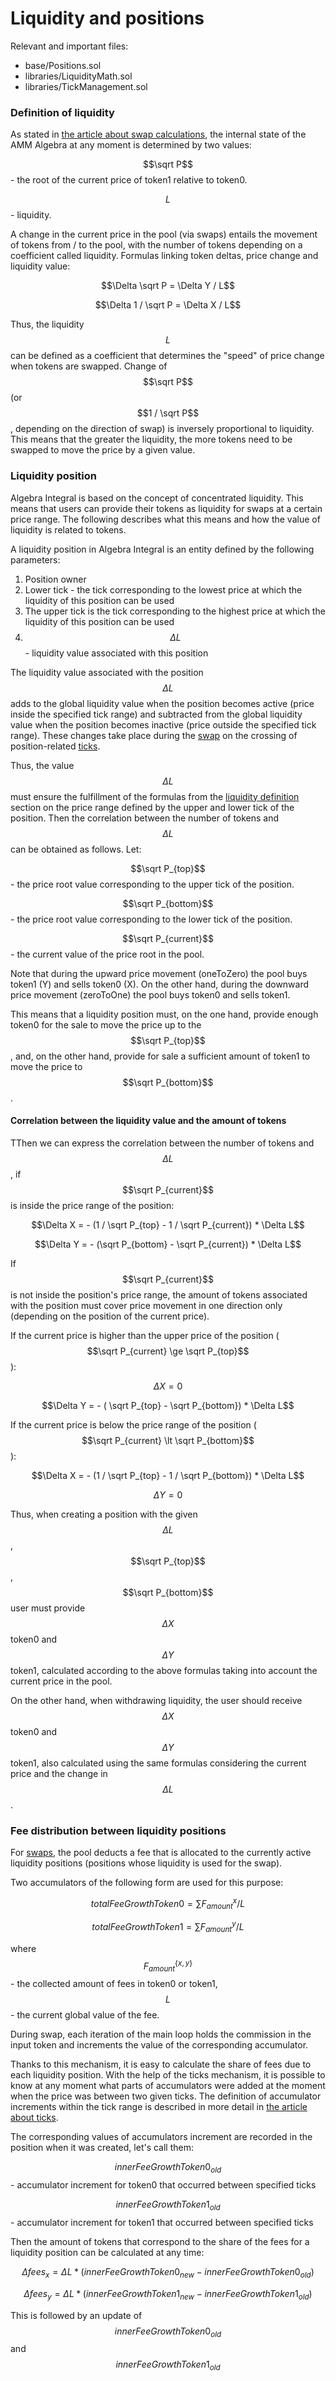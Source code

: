 # Liquidity and positions

Relevant and important files:

* base/Positions.sol
* libraries/LiquidityMath.sol
* libraries/TickManagement.sol

### Definition of liquidity

As stated in [the article about swap calculations](swap-calculation.md), the internal state of the AMM Algebra at any moment is determined by two values:

$$\sqrt P$$ - the root of the current price of token1 relative to token0.

$$L$$ - liquidity.

A change in the current price in the pool (via swaps) entails the movement of tokens from / to the pool, with the number of tokens depending on a coefficient called liquidity. Formulas linking token deltas, price change and liquidity value:

$$\Delta \sqrt P =  \Delta Y / L$$

$$\Delta 1 / \sqrt P = \Delta X / L$$

Thus, the liquidity $$L$$ can be defined as a coefficient that determines the "speed" of price change when tokens are swapped. Change of $$\sqrt P$$ (or $$1 / \sqrt P$$,  depending on the direction of swap) is inversely proportional to liquidity. This means that the greater the liquidity, the more tokens need to be swapped to move the price by a given value.



### Liquidity position

Algebra Integral is based on the concept of concentrated liquidity. This means that users can provide their tokens as liquidity for swaps at a certain price range. The following describes what this means and how the value of liquidity is related to tokens.

A liquidity position in Algebra Integral is an entity defined by the following parameters:

1. Position owner
2. Lower tick - the tick corresponding to the lowest price at which the liquidity of this position can be used
3. The upper tick is the tick corresponding to the highest price at which the liquidity of this position can be used
4. $$\Delta L$$ - liquidity value associated with this position

The liquidity value associated with the position $$\Delta L$$ adds to the global liquidity value when the position becomes active (price inside the specified tick range) and subtracted from the global liquidity value when the position becomes inactive (price outside the specified tick range). These changes take place during the [swap](swap-calculation.md) on the crossing of position-related [ticks](ticks/).

Thus, the value $$\Delta L$$ must ensure the fulfillment of the formulas from the [liquidity definition](liquidity-and-positions.md#definition-of-liquidity) section on the price range defined by the upper and lower tick of the position. Then the correlation between the number of tokens and $$\Delta L$$ can be obtained as follows. Let:

$$\sqrt P_{top}$$ - the price root value corresponding to the upper tick of the position.

$$\sqrt P_{bottom}$$ - the price root value corresponding to the lower tick of the position.

$$\sqrt P_{current}$$ - the current value of the price root in the pool.

Note that during the upward price movement (oneToZero) the pool buys token1 (Y) and sells token0 (X). On the other hand, during the downward price movement (zeroToOne) the pool buys token0 and sells token1.

This means that a liquidity position must, on the one hand, provide enough token0 for the sale to move the price up to the $$\sqrt P_{top}$$, and, on the other hand, provide for sale a sufficient amount of token1 to move the price to $$\sqrt P_{bottom}$$ .

#### Correlation between the liquidity value and the amount of tokens

ТThen we can express the correlation between the number of tokens and $$\Delta L$$, if $$\sqrt P_{current}$$ is inside the price range of the position:

$$\Delta X = - (1 / \sqrt P_{top} - 1 / \sqrt P_{current}) * \Delta L$$

$$\Delta Y = - (\sqrt P_{bottom} -  \sqrt P_{current}) * \Delta L$$

If$$\sqrt P_{current}$$ is not inside the position's price range, the amount of tokens associated with the position must cover price movement in one direction only (depending on the position of the current price).

If the current price is higher than the upper price of the position ( $$\sqrt P_{current} \ge \sqrt P_{top}$$):

$$\Delta X = 0$$

$$\Delta Y = - ( \sqrt P_{top} - \sqrt P_{bottom}) * \Delta L$$

If the current price is below the price range of the position ( $$\sqrt P_{current} \lt \sqrt P_{bottom}$$ ):

$$\Delta X = - (1 / \sqrt P_{top} - 1 / \sqrt P_{bottom}) * \Delta L$$

$$\Delta Y = 0$$

Thus, when creating a position with the given $$\Delta L$$, $$\sqrt P_{top}$$, $$\sqrt P_{bottom}$$ user must provide $$\Delta X$$token0 and $$\Delta Y$$token1, calculated according to the above formulas taking into account the current price in the pool.

On the other hand, when withdrawing liquidity, the user should receive$$\Delta X$$token0 and $$\Delta Y$$token1, also calculated using the same formulas considering the current price and the change in $$\Delta L$$.



### Fee distribution between liquidity positions



For [swaps](swap-calculation.md), the pool deducts a fee that is allocated to the currently active liquidity positions (positions whose liquidity is used for the swap).

Two accumulators of the following form are used for this purpose:

$$totalFeeGrowthToken0 = \sum F^x_{amount} / L$$

$$totalFeeGrowthToken1 = \sum F^y_{amount} / L$$

where $$F^{\{x, y\}}_{amount}$$ - the collected amount of fees in token0 or token1, $$L$$ - the current global value of the fee.

During swap, each iteration of the main loop holds the commission in the input token and increments the value of the corresponding accumulator.

Thanks to this mechanism, it is easy to calculate the share of fees due to each liquidity position. With the help of the ticks mechanism, it is possible to know at any moment what parts of accumulators were added at the moment when the price was between two given ticks. The definition of accumulator increments within the tick range is described in more detail in [the article about ticks](ticks/).

The corresponding values of accumulators increment are recorded in the position when it was created, let's call them:

$$innerFeeGrowthToken0_{old}$$ - accumulator increment for token0 that occurred between specified ticks

$$innerFeeGrowthToken1_{old}$$ - accumulator increment for token1 that occurred between specified ticks

Then the amount of tokens that correspond to the share of the fees for a liquidity position can be calculated at any time:

$$\Delta fees_x = \Delta L *(innerFeeGrowthToken0_{new} - innerFeeGrowthToken0_{old})$$

$$\Delta fees_y = \Delta L *(innerFeeGrowthToken1_{new} - innerFeeGrowthToken1_{old})$$

This is followed by an update of $$innerFeeGrowthToken0_{old}$$ and $$innerFeeGrowthToken1_{old}$$
